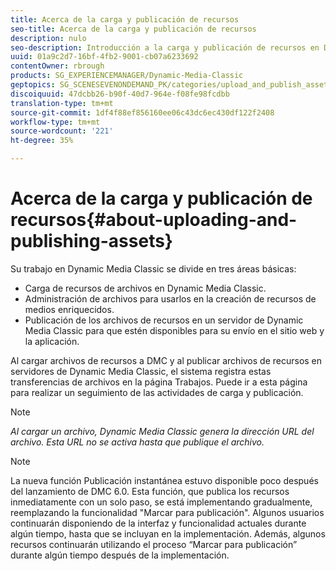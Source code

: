 ```yaml
---
title: Acerca de la carga y publicación de recursos
seo-title: Acerca de la carga y publicación de recursos
description: nulo
seo-description: Introducción a la carga y publicación de recursos en Dynamic Media Classic.
uuid: 01a9c2d7-16bf-4fb2-9001-cb07a6233692
contentOwner: rbrough
products: SG_EXPERIENCEMANAGER/Dynamic-Media-Classic
geptopics: SG_SCENESEVENONDEMAND_PK/categories/upload_and_publish_assets
discoiquuid: 47dcbb26-b90f-40d7-964e-f08fe98fcdbb
translation-type: tm+mt
source-git-commit: 1df4f88ef856160ee06c43dc6ec430df122f2408
workflow-type: tm+mt
source-wordcount: '221'
ht-degree: 35%

---
```



# Acerca de la carga y publicación de recursos{#about-uploading-and-publishing-assets}

Su trabajo en Dynamic Media Classic se divide en tres áreas básicas:

* Carga de recursos de archivos en Dynamic Media Classic.
* Administración de archivos para usarlos en la creación de recursos de medios enriquecidos.
* Publicación de los archivos de recursos en un servidor de Dynamic Media Classic para que estén disponibles para su envío en el sitio web y la aplicación.

Al cargar archivos de recursos a DMC y al publicar archivos de recursos en servidores de Dynamic Media Classic, el sistema registra estas transferencias de archivos en la página Trabajos. Puede ir a esta página para realizar un seguimiento de las actividades de carga y publicación.

>[!NOTE]
>
>*Al cargar un archivo, Dynamic Media Classic genera la dirección URL del archivo. Esta URL no se activa hasta que publique el archivo.*

>[!NOTE]
>
>La nueva función Publicación instantánea estuvo disponible poco después del lanzamiento de DMC 6.0. Esta función, que publica los recursos inmediatamente con un solo paso, se está implementando gradualmente, reemplazando la funcionalidad &quot;Marcar para publicación&quot;. Algunos usuarios continuarán disponiendo de la interfaz y funcionalidad actuales durante algún tiempo, hasta que se incluyan en la implementación. Además, algunos recursos continuarán utilizando el proceso “Marcar para publicación” durante algún tiempo después de la implementación.
